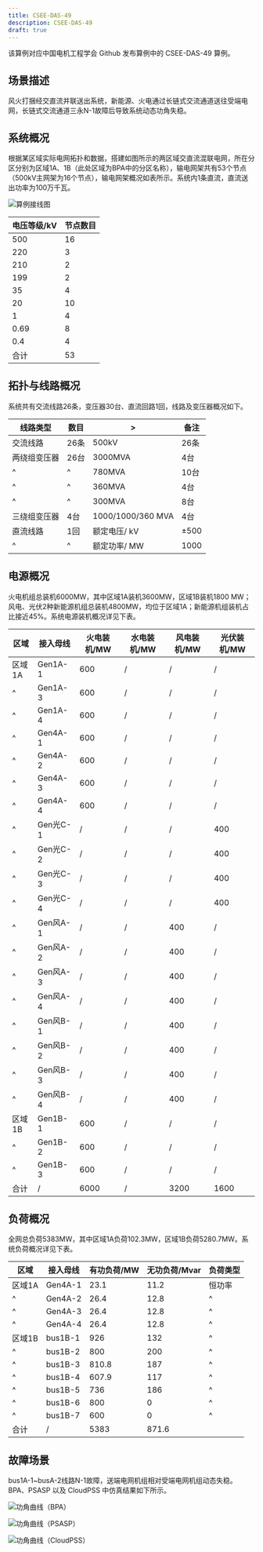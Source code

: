```yaml
---
title: CSEE-DAS-49
description: CSEE-DAS-49
draft: true
---
```



该算例对应中国电机工程学会 Github 发布算例中的 CSEE-DAS-49 算例。

## 场景描述
风火打捆经交直流并联送出系统，新能源、火电通过长链式交流通道送往受端电网，长链式交流通道三永N-1故障后导致系统动态功角失稳。

## 系统概况
根据某区域实际电网拓扑和数据，搭建如图所示的两区域交直流混联电网，所在分区分别为区域1A、1B（此处区域为BPA中的分区名称），输电网架共有53个节点（500kV主网架为16个节点），输电网架概况如表所示。系统内1条直流，直流送出功率为100万千瓦。

![算例接线图](./topo-case2.png)

| 电压等级/kV | 节点数目 |
|------------|---------|
| 500        | 16      |
| 220        | 3       |
| 210        | 2       |
| 199        | 2       |
| 35         | 4       |
| 20         | 10      |
| 1          | 4       |
| 0.69       | 8       |
| 0.4        | 4       |
| 合计       | 53      |


## 拓扑与线路概况
系统共有交流线路26条，变压器30台、直流回路1回，线路及变压器概况如下。

| 线路类型     | 数目  |    >    |  备注 |
|-------------|-------|----------|-----------|
| 交流线路     | 26条  | 500kV|26条         |
| 两绕组变压器 | 26台  | 3000MVA|4台         |
|       ^     |    ^   | 780MVA|10台         |
|       ^     |    ^   | 360MVA|4台          |
|       ^     |    ^   | 300MVA|8台          |
| 三绕组变压器 | 4台   | 1000/1000/360 MVA|4台 |
| 直流线路     | 1回   | 额定电压/ kV |±500   |
|        ^     |   ^    | 额定功率/ MW |1000   |


## 电源概况
火电机组总装机6000MW，其中区域1A装机3600MW，区域1B装机1800 MW；风电、光伏2种新能源机组总装机4800MW，均位于区域1A；新能源机组装机占比接近45%。系统电源装机概况详见下表。

| 区域   | 接入母线   | 火电装机/MW | 水电装机/MW | 风电装机/MW       | 光伏装机/MW |
|-------|-----------|-------------|-------------|---------------|----------------| 
| 区域1A | Gen1A-1   | 600         | /           | /             | /              |
|   ^    | Gen1A-3   | 600         | /           | /             | /              |
|   ^    | Gen1A-4   | 600         | /           | /             | /              |
|   ^    | Gen4A-1   | 600         | /           | /             | /              |
|   ^    | Gen4A-2   | 600         | /           | /             | /              |
|   ^    | Gen4A-3   | 600         | /           | /             | /              |
|   ^    | Gen4A-4   | 600         | /           | /             | /              |
|   ^    | Gen光C-1  | /           | /           | /             | 400            |
|   ^    | Gen光C-2  | /           | /           | /             | 400            |
|   ^    | Gen光C-3  | /           | /           | /             | 400            |
|   ^    | Gen光C-4  | /           | /           | /             | 400            |
|   ^    | Gen风A-1  | /           | /           | 400           | /              |
|   ^    | Gen风A-2  | /           | /           | 400           | /              |
|   ^    | Gen风A-3  | /           | /           | 400           | /              |
|   ^    | Gen风A-4  | /           | /           | 400           | /              |
|   ^    | Gen风B-1  | /           | /           | 400           | /              |
|   ^    | Gen风B-2  | /           | /           | 400           | /              |
|   ^    | Gen风B-3  | /           | /           | 400           | /              |
|   ^    | Gen风B-4  | /           | /           | 400           | /              |
| 区域1B | Gen1B-1   | 600         | /           | /             | /              |
|   ^    | Gen1B-2   | 600         | /           | /             | /              |
|   ^    | Gen1B-3   | 600         | /           | /             | /              |
| 合计    | /         | 6000        | /           | 3200          | 1600           |

## 负荷概况
全网总负荷5383MW，其中区域1A负荷102.3MW，区域1B负荷5280.7MW。系统负荷概况详见下表。

| 区域   | 接入母线   | 有功负荷/MW | 无功负荷/Mvar | 负荷类型 |
|-------|-----------|-------------|---------------|--------|
| 区域1A | Gen4A-1   | 23.1        | 11.2          | 恒功率   |
|    ^   | Gen4A-2   | 26.4        | 12.8          |    ^     |
|    ^   | Gen4A-3   | 26.4        | 12.8          |    ^     |
|    ^   | Gen4A-4   | 26.4        | 12.8          |    ^     |
| 区域1B | bus1B-1   | 926         | 132           |    ^     |
|   ^   | bus1B-2   | 800         | 200           |     ^    |
|   ^   | bus1B-3   | 810.8       | 187           |     ^    |
|   ^   | bus1B-4   | 607.9       | 117           |     ^    |
|   ^   | bus1B-5   | 736         | 186           |     ^    |
|   ^   | bus1B-6   | 800         | 0             |     ^    |
|   ^   | bus1B-7   | 600         | 0             |     ^    |
| 合计    | /         | 5383        | 871.6         |          |

## 故障场景
bus1A-1~busA-2线路N-1故障，送端电网机组相对受端电网机组动态失稳。BPA、PSASP 以及 CloudPSS 中仿真结果如下所示。

![功角曲线（BPA）](./bpa-case2.png "功角曲线（BPA）")

![功角曲线（PSASP）](./psasp-case2.png "功角曲线（PSASP）")

![功角曲线（CloudPSS）](./cloudpss-case2.png "功角曲线（CloudPSS）") 